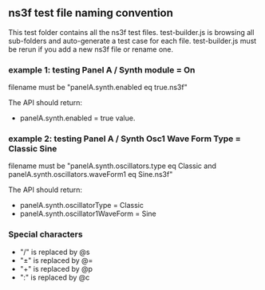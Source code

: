 
## ns3f test file naming convention

This test folder contains all the ns3f test files. test-builder.js is browsing all sub-folders and auto-generate a test case for each file. test-builder.js must be rerun if you add a new ns3f file or rename one.

### example 1: testing Panel A / Synth module = On

filename must be "panelA.synth.enabled eq true.ns3f"

The API should return:
 - panelA.synth.enabled = true value.

### example 2: testing Panel A / Synth Osc1 Wave Form Type = Classic Sine

filename must be "panelA.synth.oscillators.type eq Classic and panelA.synth.oscillators.waveForm1 eq Sine.ns3f"

The API should return:
- panelA.synth.oscillatorType = Classic
- panelA.synth.oscillator1WaveForm = Sine

### Special characters
- "/" is replaced by @s
- "±" is replaced by @=
- "+" is replaced by @p
- ":" is replaced by @c

